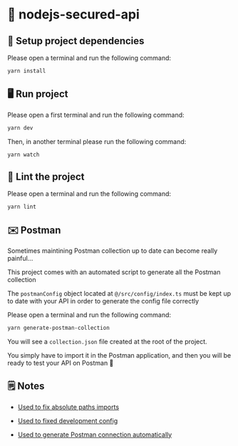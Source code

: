 # 🔐 nodejs-secured-api

## 🧰 Setup project dependencies

Please open a terminal and run the following command:

```bash
yarn install
```

## 🖥 Run project

Please open a first terminal and run the following command:

```bash
yarn dev
```

Then, in another terminal please run the following command:

```bash
yarn watch
```

## 🎨 Lint the project

Please open a terminal and run the following command:

```bash
yarn lint
```

## ✉️ Postman

Sometimes maintining Postman collection up to date can become really painful...

This project comes with an automated script to generate all the Postman collection

The `postmanConfig` object located at `@/src/config/index.ts` must be kept up to date with your API in order to generate the config file correctly

Please open a terminal and run the following command:

```bash
yarn generate-postman-collection
```

You will see a `collection.json` file created at the root of the project.

You simply have to import it in the Postman application, and then you will be ready to test your API on Postman 🚀

## 🗒 Notes

- [Used to fix absolute paths imports](https://dev.to/dotorimook/using-absolute-path-import-with-typescript-babel-nodemon-in-your-node-project-ha7#comment-h6p0)

- [Used to fixed development config](https://stackoverflow.com/questions/62092769/ts-node-dev-doesnt-apply-changes-in-auto-reload)

- [Used to generate Postman connection automatically](https://siddharth-lakhara.medium.com/generate-postman-collections-using-node-js-68fcf425d823)
